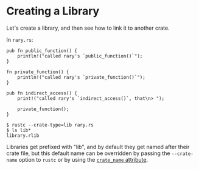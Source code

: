 # Creating a Library

Let's create a library, and then see how to link it to another crate.

In `rary.rs`:

```rust,ignore
pub fn public_function() {
    println!("called rary's `public_function()`");
}

fn private_function() {
    println!("called rary's `private_function()`");
}

pub fn indirect_access() {
    print!("called rary's `indirect_access()`, that\n> ");

    private_function();
}
```

```shell
$ rustc --crate-type=lib rary.rs
$ ls lib*
library.rlib
```

Libraries get prefixed with "lib", and by default they get named after their
crate file, but this default name can be overridden by passing the
`--crate-name` option to `rustc` or by using the
[`crate_name` attribute][crate-name].

[crate-name]: ../attribute/crate.md
